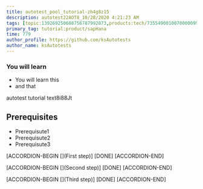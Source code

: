 ```yaml
---
title: autotest_pool_tutorial-zh4g8z15
description: autotest22AOT8_10/28/2020 4:21:23 AM
tags: [topic:139269250608756787992873,products:tech/73554900100700000996,tutorial:experience/advanced]
primary_tag: tutorial:product/sapHana
time: 779
author_profile: https://github.com/ksAutotests
author_name: ksAutotests
---
```

### You will learn
- You will learn this
- and that

autotest tutorial text8i88Jt

## Prerequisites
- Prerequisute1
- Prerequisute2
- Prerequisute3

[ACCORDION-BEGIN [](First step)]
[DONE]
[ACCORDION-END]

[ACCORDION-BEGIN [](Second step)]
[DONE]
[ACCORDION-END]

[ACCORDION-BEGIN [](Third step)]
[DONE]
[ACCORDION-END]

